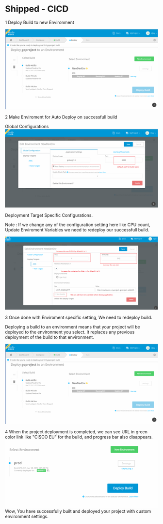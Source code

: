 # Shipped - CICD

1 Deploy Build to new Environment

![](assets/12.PNG)

2 Make Enviroment for Auto Deploy on successfull build

Global Configurations
![](assets/13.PNG)

Deployment Target Specific Configurations.

Note : If we change any of the configuration setting here like CPU count, Update Enviroment Variables we need to redeploy our successfull build.

![](assets/14.PNG)

3 Once done with Enviroment specific setting, We need to redeploy build.

Deploying a build to an environment means that your project will be deployed to the environment you select. It replaces any previous deployment of the build to that environment. 

![](assets/12.PNG)

4 When the project deployment is completed, we can see URL in green color link like "CISCO EU" for    the build, and progress bar also disappears.
![](assets/16.PNG)
<br/>
Wow, You have successfully built and deployed your project with custom environment settings.

